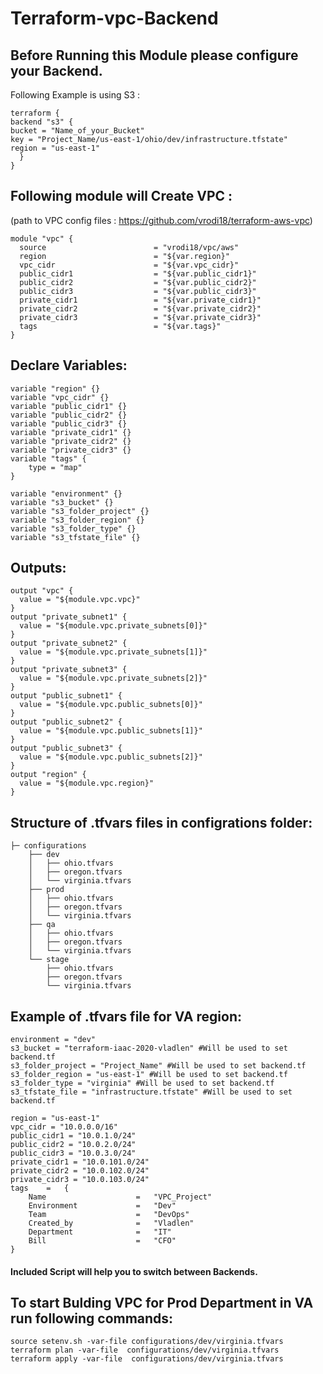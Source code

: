 # Terraform-vpc-Backend
## Before Running this Module please configure your Backend. 
Following Example is using S3 :
```
terraform {
backend "s3" {
bucket = "Name_of_your_Bucket"
key = "Project_Name/us-east-1/ohio/dev/infrastructure.tfstate"
region = "us-east-1"
  }
}
```
## Following module will Create VPC :
(path to VPC config files : https://github.com/vrodi18/terraform-aws-vpc)
```
module "vpc" {
  source                        = "vrodi18/vpc/aws"
  region                        = "${var.region}"
  vpc_cidr                      = "${var.vpc_cidr}"
  public_cidr1                  = "${var.public_cidr1}"
  public_cidr2                  = "${var.public_cidr2}"
  public_cidr3                  = "${var.public_cidr3}"
  private_cidr1                 = "${var.private_cidr1}"
  private_cidr2                 = "${var.private_cidr2}"
  private_cidr3                 = "${var.private_cidr3}"
  tags                          = "${var.tags}"
}
```
## Declare Variables:
```
variable "region" {}
variable "vpc_cidr" {}
variable "public_cidr1" {}
variable "public_cidr2" {}
variable "public_cidr3" {}
variable "private_cidr1" {}
variable "private_cidr2" {}
variable "private_cidr3" {}
variable "tags" {
    type = "map"
}

variable "environment" {}
variable "s3_bucket" {}
variable "s3_folder_project" {}
variable "s3_folder_region" {}
variable "s3_folder_type" {}
variable "s3_tfstate_file" {}
```
## Outputs:
```
output "vpc" {
  value = "${module.vpc.vpc}"
}
output "private_subnet1" {
  value = "${module.vpc.private_subnets[0]}"
}
output "private_subnet2" {
  value = "${module.vpc.private_subnets[1]}"
}
output "private_subnet3" {
  value = "${module.vpc.private_subnets[2]}"
}
output "public_subnet1" {
  value = "${module.vpc.public_subnets[0]}"
}
output "public_subnet2" {
  value = "${module.vpc.public_subnets[1]}"
}
output "public_subnet3" {
  value = "${module.vpc.public_subnets[2]}"
}
output "region" {
  value = "${module.vpc.region}"
}
```
## Structure of .tfvars files in configrations folder:
```
├─ configurations
    ├── dev
    │   ├── ohio.tfvars
    │   ├── oregon.tfvars
    │   └── virginia.tfvars
    ├── prod
    │   ├── ohio.tfvars
    │   ├── oregon.tfvars
    │   └── virginia.tfvars
    ├── qa
    │   ├── ohio.tfvars
    │   ├── oregon.tfvars
    │   └── virginia.tfvars
    └── stage
        ├── ohio.tfvars
        ├── oregon.tfvars
        └── virginia.tfvars
```
## Example of .tfvars file for VA region:
```
environment = "dev"
s3_bucket = "terraform-iaac-2020-vladlen" #Will be used to set backend.tf
s3_folder_project = "Project_Name" #Will be used to set backend.tf
s3_folder_region = "us-east-1" #Will be used to set backend.tf
s3_folder_type = "virginia" #Will be used to set backend.tf
s3_tfstate_file = "infrastructure.tfstate" #Will be used to set backend.tf

region = "us-east-1"
vpc_cidr = "10.0.0.0/16"
public_cidr1 = "10.0.1.0/24"
public_cidr2 = "10.0.2.0/24"
public_cidr3 = "10.0.3.0/24"
private_cidr1 = "10.0.101.0/24"
private_cidr2 = "10.0.102.0/24"
private_cidr3 = "10.0.103.0/24"
tags    =   {
    Name                    =   "VPC_Project"
    Environment             =   "Dev"
    Team                    =   "DevOps"
    Created_by              =   "Vladlen"
    Department              =   "IT"
    Bill                    =   "CFO"
}
```
#### Included Script will help you to  switch between Backends.

## To start Bulding VPC for Prod Department in VA run following commands:
```
source setenv.sh -var-file configurations/dev/virginia.tfvars
terraform plan -var-file  configurations/dev/virginia.tfvars
terraform apply -var-file  configurations/dev/virginia.tfvars
```


